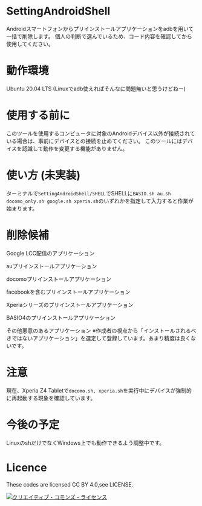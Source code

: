 # SettingAndroidShell
Androidスマートフォンからプリインストールアプリケーションをadbを用いて一括で削除します。
個人の判断で選んでいるため、コード内容を確認してから使用してください。
# 動作環境
Ubuntu 20.04 LTS (Linuxでadb使えればそんなに問題無いと思うけどねー)
# 使用する前に
このツールを使用するコンピュータに対象のAndroidデバイス以外が接続されている場合は、事前にデバイスとの接続を止めてください。
このツールにはデバイスを認識して動作を変更する機能がありません。
# 使い方 (未実装)
ターミナルで`SettingAndroidShell/SHELL`でSHELLに`BASIO.sh au.sh docomo_only.sh google.sh xperia.sh`のいずれかを指定して入力すると作業が始まります。
# 削除候補
Google LCC配信のアプリケーション

auプリインストールアプリケーション

docomoプリインストールアプリケーション

facebookを含むプリインストールアプリケーション

Xperiaシリーズのプリインストールアプリケーション

BASIO4のプリインストールアプリケーション

その他悪意のあるアプリケーション ※作成者の視点から「インストールされるべきではないアプリケーション」を選定して登録しています。あまり精度は良くないです。
# 注意
現在、Xperia Z4 Tabletで`docomo.sh, xperia.sh`を実行中にデバイスが強制的に再起動する現象を確認しています。
# 今後の予定
LinuxのshだけでなくWindows上でも動作できるよう調整中です。
# Licence
These codes are licensed CC BY 4.0,see LICENSE.

<a rel="license" href="http://creativecommons.org/licenses/by/4.0/"><img alt="クリエイティブ・コモンズ・ライセンス" style="border-width:0" src="https://i.creativecommons.org/l/by/4.0/88x31.png" />
